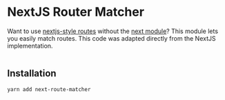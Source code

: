 # NextJS Router Matcher

Want to use [nextjs-style routes](https://nextjs.org/docs/routing/dynamic-routes)
without the [next module](https://github.com/vercel/next.js/)? This module lets
you easily match routes. This code was adapted directly from the NextJS
implementation.

```ts

```

## Installation

```bash
yarn add next-route-matcher
```
